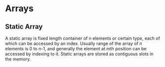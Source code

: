 # Arrays

## Static Array

A static array is fixed length container of n elements or certain type, each of which can be accessed by an index. Usually range of the array of n elements is 0 to n-1, and generally the element at mth position can be accessed by indexing to it. Static arrays are stored as contiguous slots in the memory.
